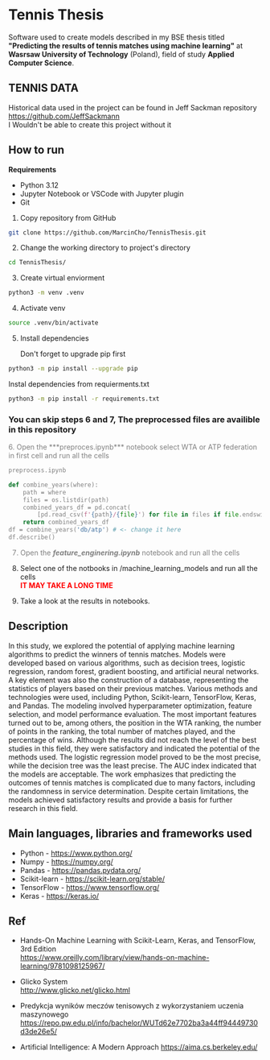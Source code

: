 # Tennis Thesis
Software used to create models described in my BSE thesis titled **"Predicting the results of tennis matches using machine learning"** at **Wasrsaw University of Technology** (Poland), field of study **Applied Computer Science**.

## TENNIS DATA
Historical data used in the project can be found in Jeff Sackman repository  
https://github.com/JeffSackmann  
I Wouldn't be able to create this project without it 

## How to run
**Requirements**

- Python 3.12  
- Jupyter Notebook or VSCode with Jupyter plugin  
- Git

1. Copy repository from GitHub
``` bash
git clone https://github.com/MarcinCho/TennisThesis.git
```

2. Change the working directory to project's directory

``` bash
cd TennisThesis/
```
3. Create virtual enviorment 
``` bash
python3 -m venv .venv
```
4. Activate venv
``` bash
source .venv/bin/activate
```
5. Install dependencies

    Don't forget to upgrade pip first
``` bash
python3 -m pip install --upgrade pip
```
Instal dependencies from requierments.txt

```bash
python3 -m pip install -r requirements.txt
``` 
### You can skip steps 6 and 7, The preprocessed files are availible in this repository
<font color="gray">
6. Open the ***preproces.ipynb*** notebook select WTA or ATP federation in first cell and run all the cells 

```python
preprocess.ipynb

def combine_years(where):
    path = where
    files = os.listdir(path)
    combined_years_df = pd.concat(
        [pd.read_csv(f'{path}/{file}') for file in files if file.endswith('.csv')], ignore_index=True)
    return combined_years_df
df = combine_years('db/atp') # <- change it here
df.describe()

```
7. Open the ***feature_enginering.ipynb*** notebook and run all the cells
</font>

8. Select one of the notbooks in /machine_learning_models and run all the cells  
 <font color="red">**IT MAY TAKE A LONG TIME**</font>

9. Take a look at the results in notebooks.


## Description
In this study, we explored the potential of applying machine learning algorithms to predict the winners of tennis matches. Models were developed based on various algorithms, such as decision trees, logistic regression, random forest, gradient boosting, and artificial neural networks. A key element was also the construction of a database, representing the statistics of players based on their previous matches. Various methods and technologies were used, including Python, Scikit-learn, TensorFlow, Keras, and Pandas. The modeling involved hyperparameter optimization, feature selection, and model performance evaluation. The most important features turned out to be, among others, the position in the WTA ranking, the number of points in the ranking, the total number of matches played, and the percentage of wins. Although the results did not reach the level of the best studies in this field, they were satisfactory and indicated the potential of the methods used. The logistic regression model proved to be the most precise, while the decision tree was the least precise. The AUC index indicated that the models are acceptable. The work emphasizes that predicting the outcomes of tennis matches is complicated due to many factors, including the randomness in service determination. Despite certain limitations, the models achieved satisfactory results and provide a basis for further research in this field.


## Main languages, libraries and frameworks used
* Python - https://www.python.org/
* Numpy - https://numpy.org/
* Pandas - https://pandas.pydata.org/
* Scikit-learn - https://scikit-learn.org/stable/
* TensorFlow - https://www.tensorflow.org/
* Keras - https://keras.io/

## Ref

- Hands-On Machine Learning with Scikit-Learn, Keras, and TensorFlow, 3rd Edition  
    https://www.oreilly.com/library/view/hands-on-machine-learning/9781098125967/

- Glicko System  
http://www.glicko.net/glicko.html

- Predykcja wyników meczów tenisowych z wykorzystaniem uczenia maszynowego  
https://repo.pw.edu.pl/info/bachelor/WUTd62e7702ba3a44ff94449730d3de26e5/

- Artificial Intelligence: A Modern Approach
https://aima.cs.berkeley.edu/

